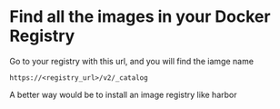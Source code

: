 # Find all the images in your Docker Registry

Go to your registry with this url, and you will find the iamge name

    https://<registry_url>/v2/_catalog

A better way would be to install an image registry like harbor